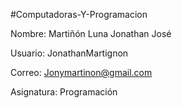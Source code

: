 #Computadoras-Y-Programacion

Nombre: Martiñón Luna Jonathan José

Usuario: JonathanMartignon

Correo: Jonymartinon@gmail.com

Asignatura: Programación
